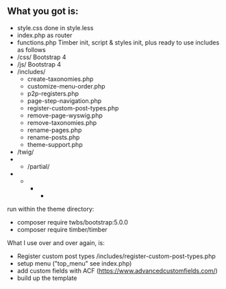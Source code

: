 ## What you got is:


- style.css done in style.less
- index.php as router
- functions.php Timber init, script & styles init, plus ready to use includes as follows
- /css/ Bootstrap 4
- /js/ Bootstrap 4
- /includes/
  - create-taxonomies.php
  - customize-menu-order.php
  - p2p-registers.php
  - page-step-navigation.php
  - register-custom-post-types.php
  - remove-page-wyswig.php
  - remove-taxonomies.php
  - rename-pages.php
  - rename-posts.php
  - theme-support.php
- /twig/
- - /partial/
- - - *

run within the theme directory:
- composer require twbs/bootstrap:5.0.0
- composer require timber/timber

What I use over and over again, is:
- Register custom post types /includes/register-custom-post-types.php
- setup menu ("top_menu" see index.php)
- add custom fields with ACF (https://www.advancedcustomfields.com/)
- build up the template
